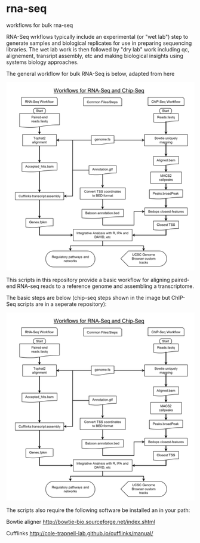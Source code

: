 # rna-seq
workflows for bulk rna-seq

RNA-Seq wrkflows typically include an experimental (or "wet lab") step to generate samples and biological replicates for use in preparing sequencing libraries. The wet lab work is then followed by "dry lab" work including qc, alignement, transript assembly, etc and making biological insights using systems biology approaches.

The general workflow for bulk RNA-Seq is below, adapted from here

![Alt text](https://github.com/ctrhodes/chip-seq/blob/master/workflows.png?raw=true)

This scripts in this repository provide a basic workflow for aligning paired-end RNA-seq reads to a reference genome and assembling a transcriptome.

The basic steps are below (chip-seq steps shown in the image but ChIP-Seq scripts are in a seperate repository):

![Alt text](https://github.com/ctrhodes/chip-seq/blob/master/workflows.png?raw=true)


The scripts also require the following software be installed an in your path:

Bowtie aligner http://bowtie-bio.sourceforge.net/index.shtml

Cufflinks http://cole-trapnell-lab.github.io/cufflinks/manual/
